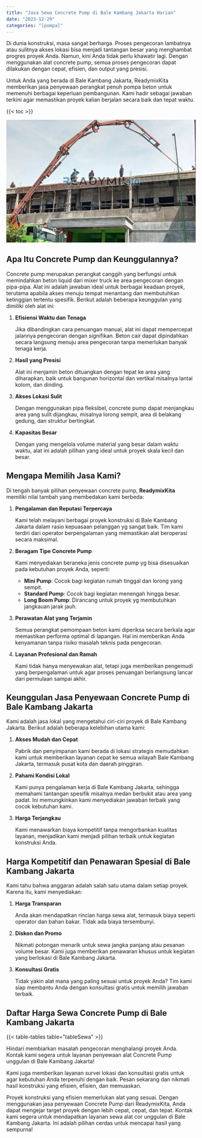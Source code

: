 ```yaml
---
title: "Jasa Sewa Concrete Pump di Bale Kambang Jakarta Harian"
date: "2023-12-29"
categories: "[pompa]"
---
```


Di dunia konstruksi, masa sangat berharga. Proses pengecoran lambatnya atau sulitnya akses lokasi bisa menjadi tantangan besar yang menghambat progres proyek Anda. Namun, kini Anda tidak perlu khawatir lagi. Dengan menggunakan alat concrete pump, semua proses pengecoran dapat dilakukan dengan cepat, efisien, dan output yang presisi.

Untuk Anda yang berada di Bale Kambang Jakarta, ReadymixKita memberikan jasa penyewaan perangkat penuh pompa beton untuk memenuhi berbagai keperluan pembangunan. Kami hadir sebagai jawaban terkini agar memastikan proyek kalian berjalan secara baik dan tepat waktu.

{{< toc >}}

![Jasa Sewa Concrete Pump di Bale Kambang Jakarta Harian](/images/pompa/sewa-pompa-05.jpg)

## Apa Itu Concrete Pump dan Keunggulannya?

Concrete pump merupakan perangkat canggih yang berfungsi untuk memindahkan beton liquid dari mixer truck ke area pengecoran dengan pipa-pipa. Alat ini adalah jawaban ideal untuk berbagai keadaan proyek, terutama apabila akses menuju tempat menantang dan membutuhkan ketinggian tertentu spesifik. Berikut adalah beberapa keunggulan yang dimiliki oleh alat ini:

1. **Efisiensi Waktu dan Tenaga**

   Jika dibandingkan cara penuangan manual, alat ini dapat mempercepat jalannya pengecoran dengan signifikan. Beton cair dapat dipindahkan secara langsung menuju area pengecoran tanpa memerlukan banyak tenaga kerja.

2. **Hasil yang Presisi**

   Alat ini menjamin beton dituangkan dengan tepat ke area yang diharapkan, baik untuk bangunan horizontal dan vertikal misalnya lantai kolom, dan dinding.

3. **Akses Lokasi Sulit**

   Dengan menggunakan pipa fleksibel, concrete pump dapat menjangkau area yang sulit dijangkau, misalnya lorong sempit, area di belakang gedung, dan struktur bertingkat.

4. **Kapasitas Besar**

   Dengan yang mengelola volume material yang besar dalam waktu waktu, alat ini adalah pilihan yang ideal untuk proyek skala kecil dan besar.

## Mengapa Memilih Jasa Kami?

Di tengah banyak pilihan penyewaan concrete pump, **ReadymixKita** memiliki nilai tambah yang membedakan kami berbeda:

1. **Pengalaman dan Reputasi Terpercaya**

   Kami telah melayani berbagai proyek konstruksi di Bale Kambang Jakarta dalam rasio kepuasaan pelanggan yg sangat baik. Tim kami terdiri dari operator berpengalaman yang memastikan alat beroperasi secara maksimal.

2. **Beragam Tipe Concrete Pump**

   Kami menyediakan beraneka jenis concrete pump yg bisa disesuaikan pada kebutuhan proyek Anda, seperti:
   - **Mini Pump**: Cocok bagi kegiatan rumah tinggal dan lorong yang sempit.
   - **Standard Pump**: Cocok bagi kegiatan menengah hingga besar.
   - **Long Boom Pump**: Dirancang untuk proyek yg membutuhkan jangkauan jarak jauh.

3. **Perawatan Alat yang Terjamin**

   Semua perangkat pemompaan beton kami diperiksa secara berkala agar memastikan performa optimal di lapangan. Hal ini memberikan Anda kenyamanan tanpa risiko masalah teknis pada pengecoran.

4. **Layanan Profesional dan Ramah**

   Kami tidak hanya menyewakan alat, tetapi juga memberikan pengemudi yang berpengalaman untuk agar proses penuangan berlangsung lancar dari permulaan sampai akhir.

## Keunggulan Jasa Penyewaan Concrete Pump di Bale Kambang Jakarta

Kami adalah jasa lokal yang mengetahui ciri-ciri proyek di Bale Kambang Jakarta. Berikut adalah beberapa kelebihan utama kami:

1. **Akses Mudah dan Cepat**

   Pabrik dan penyimpanan kami berada di lokasi strategis memudahkan kami untuk memberikan layanan cepat ke semua wilayah Bale Kambang Jakarta, termasuk pusat kota dan daerah pinggiran.

2. **Pahami Kondisi Lokal**

   Kami punya pengalaman kerja di Bale Kambang Jakarta, sehingga memahami tantangan spesifik misalnya medan berbukit atau area yang padat. Ini memungkinkan kami menyediakan jawaban terbaik yang cocok kebutuhan kami.

3. **Harga Terjangkau**

   Kami menawarkan biaya kompetitif tanpa mengorbankan kualitas layanan, menjadikan kami menjadi pilihan terbaik untuk kegiatan konstruksi Anda.

## Harga Kompetitif dan Penawaran Spesial di Bale Kambang Jakarta

Kami tahu bahwa anggaran adalah salah satu utama dalam setiap proyek. Karena itu, kami menyediakan:

1. **Harga Transparan**

   Anda akan mendapatkan rincian harga sewa alat, termasuk biaya seperti operator dan bahan bakar. Tidak ada biaya tersembunyi.

2. **Diskon dan Promo**

   Nikmati potongan menarik untuk sewa jangka panjang atau pesanan volume besar. Kami juga memberikan penawaran khusus untuk kegiatan yang berlokasi di Bale Kambang Jakarta.

3. **Konsultasi Gratis**

   Tidak yakin alat mana yang paling sesuai untuk proyek Anda? Tim kami siap membantu Anda dengan konsultasi gratis untuk memilih jawaban terbaik.

## Daftar Harga Sewa Concrete Pump di Bale Kambang Jakarta

{{< table-tables table="tableSewa" >}}

Hindari membiarkan masalah pengecoran menghalangi proyek Anda. Kontak kami segera untuk layanan penyewaan alat Concrete Pump unggulan di Bale Kambang Jakarta!

Kami juga memberikan layanan survei lokasi dan konsultasi gratis untuk agar kebutuhan Anda terpenuhi dengan baik. Pesan sekarang dan nikmati hasil konstruksi yang efisien, efisien, dan memuaskan.

Proyek konstruksi yang efisien memerlukan alat yang sesuai. Dengan menggunakan jasa penyewaan Concrete Pump dari ReadymixKita, Anda dapat mengejar target proyek dengan lebih cepat, cepat, dan tepat. Kontak kami segera untuk mendapatkan layanan sewa alat cor unggulan di Bale Kambang Jakarta. Ini adalah pilihan cerdas untuk mencapai hasil yang sempurna!